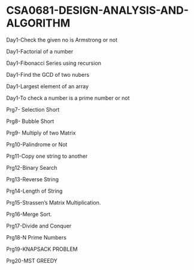 # CSA0681-DESIGN-ANALYSIS-AND-ALGORITHM

Day1-Check the given no is Armstrong or not

Day1-Factorial of a number

Day1-Fibonacci Series using recursion

Day1-Find the GCD of two nubers

Day1-Largest element of an array

Day1-To check a number is a prime number or not

Prg7- Selection Short

Prg8- Bubble Short

Prg9- Multiply of two Matrix

Prg10-Palindrome or Not

Prg11-Copy one string to another

Prg12-Binary Search

Prg13-Reverse String

Prg14-Length of String

Prg15-Strassen’s Matrix Multiplication.

Prg16-Merge Sort.

Prg17-Divide and Conquer

Prg18-N Prime Numbers

Prg19-KNAPSACK PROBLEM

Prg20-MST GREEDY

